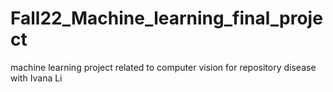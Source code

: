 # Fall22_Machine_learning_final_project
machine learning project related to computer vision for repository disease with Ivana Li
